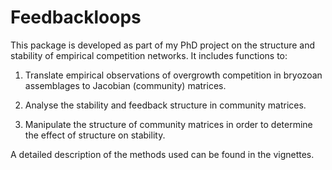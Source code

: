 # Feedbackloops

This package is developed as part of my PhD project on the structure and stability of empirical competition networks. It includes functions to:

1. Translate empirical observations of overgrowth competition in bryozoan assemblages to Jacobian (community) matrices. 

2. Analyse the stability and feedback structure in community matrices.

3. Manipulate the structure of community matrices in order to determine the effect of structure on stability. 

A detailed description of the methods used can be found in the vignettes. 


